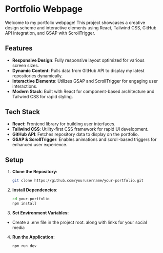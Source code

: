 # Portfolio Webpage

Welcome to my portfolio webpage! This project showcases a creative design scheme and interactive elements using React, Tailwind CSS, GitHub API integration, and GSAP with ScrollTrigger.

## Features

- **Responsive Design**: Fully responsive layout optimized for various screen sizes.
- **Dynamic Content**: Pulls data from GitHub API to display my latest repositories dynamically.
- **Interactive Elements**: Utilizes GSAP and ScrollTrigger for engaging user interactions.
- **Modern Stack**: Built with React for component-based architecture and Tailwind CSS for rapid styling.

## Tech Stack

- **React**: Frontend library for building user interfaces.
- **Tailwind CSS**: Utility-first CSS framework for rapid UI development.
- **GitHub API**: Fetches repository data to display on the portfolio.
- **GSAP & ScrollTrigger**: Enables animations and scroll-based triggers for enhanced user experience.

## Setup

1. **Clone the Repository:**
   
   ```bash
   git clone https://github.com/yourusername/your-portfolio.git

3. **Install Dependencies:**
   
   ```bash
   cd your-portfolio
   npm install

5. **Set Environment Variables:**
   
-  Create a .env file in the project root. along with links for your social media

4. **Run the Application:**
   
   ```
   npm run dev
